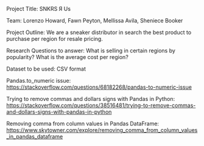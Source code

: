 Project Title: SNKRS Я Us

Team: Lorenzo Howard, Fawn Peyton, Mellissa Avila, Sheniece Booker

Project Outline: We are a sneaker distributor in search the best product to purchase per region for resale pricing.

Research Questions to answer: What is selling in certain regions by popularity? What is the average cost per region?

Dataset to be used: CSV format

Pandas.to_numeric issue: https://stackoverflow.com/questions/68182268/pandas-to-numeric-issue

Trying to remove commas and dollars signs with Pandas in Python: https://stackoverflow.com/questions/38516481/trying-to-remove-commas-and-dollars-signs-with-pandas-in-python

Removing comma from column values in Pandas DataFrame: https://www.skytowner.com/explore/removing_comma_from_column_values_in_pandas_dataframe

